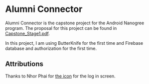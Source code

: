 # Alumni Connector
Alumni Connector is the capstone project for the Android Nanogree program. The proposal for this project can be found in [Capstone_Stage1.pdf](Capstone_Stage1.pdf).

In this project, I am using ButterKnife for the first time and Firebase database and authorization for the first time. 

## Attributions
Thanks to Nhor Phai for [the icon](https://www.flaticon.com/free-icon/plug_1104875) for the log in screen.
